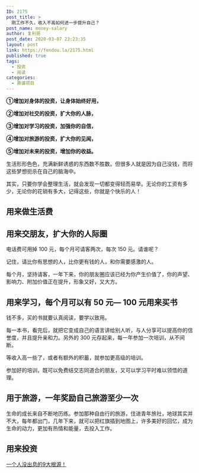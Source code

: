 ```yaml
---
ID: 2175
post_title: >
  刚工作不久，收入不高如何进一步提升自己？
post_name: money-salary
author: 复利哥
post_date: 2020-03-07 23:23:35
layout: post
link: https://fendou.la/2175.html
published: true
tags:
  - 投资
  - 阅读
categories:
  - 靠谱项目
---
```

<strong>①增加对身体的投资，让身体始终好用，</strong>

<strong>②增加对社交的投资，扩大你的人脉，</strong>

<strong>③增加对学习的投资，加强你的自信，</strong>

<strong>④增加对旅游的投资，扩大你的见闻，</strong>

<strong>⑤增加对未来的投资，增加你的收益。</strong>

生活形形色色，充满新鲜诱惑的东西数不胜数。但很多人就是因为自己没钱，而将这些梦想扼杀在自己的脑海中。

其实，只要你学会整理生活，就会发现一切都变得轻而易举。无论你的工资有多少，无论你的花销有多大，记得这些，你就是个快乐的人！
<h2>用来做生活费</h2>
<h2>用来交朋友，扩大你的人际圈</h2>
电话费可用掉 100 元，每个月可请客两次，每次 150 元。请谁呢？

记住，请比你有思想的人，比你更有钱的人，和你需要感激的人。

每个月，坚持请客，一年下来，你的朋友圈应该已经为你产生价值了，你的声望、影响力、附加价值正在提升，形象又好，又大方。
<h2>用来学习，每个月可以有 50 元— 100 元用来买书</h2>
钱不多，买的书就要认真阅读，要学以致用。

每一本书，看完后，就把它变成自己的语言讲给别人听，与人分享可以提高你的信誉度，并且提升亲和力。另外的 300 元存起来，每一年参加一次培训，从不间断。

等收入高一些了，或者有额外的积蓄，就参加更高级的培训。

参加好的培训，既可以免费结交志同道合的朋友，又可以学习平时难以领悟的道理。
<h2>用于旅游，一年奖励自己旅游至少一次</h2>
生命的成长来自不断地历练。参加那种自由行的旅游，住进青年旅社，地球其实并不大，每年都出门，几年下来，就可以把红旗插到地图上，许多美好的回忆，成为生命的动力，更加有热情和能量，去投入工作。
<h2>用来投资</h2>
<a href="https://fendou.la/poor-man-born.html" data-schema-attribute="">一个人没出息的9大根源！</a>